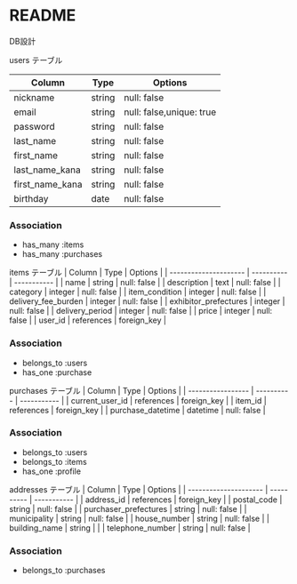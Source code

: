 # README
DB設計

users テーブル

| Column          | Type     | Options     |
| --------------- | -------- | ----------- |
| nickname        | string   | null: false |
| email           | string   | null: false,unique: true |
| password        | string   | null: false |
| last_name       | string   | null: false |
| first_name      | string   | null: false |
| last_name_kana  | string   | null: false |
| first_name_kana | string   | null: false |
| birthday        | date     | null: false |

### Association
- has_many :items
- has_many :purchases

items テーブル
| Column                | Type       | Options     |
| --------------------- | ---------- | ----------- |
| name                  | string     | null: false |
| description           | text       | null: false |
| category              | integer    | null: false |
| item_condition        | integer    | null: false |
| delivery_fee_burden   | integer    | null: false |
| exhibitor_prefectures | integer    | null: false |
| delivery_period       | integer    | null: false |
| price                 | integer    | null: false |
| user_id               | references | foreign_key |

### Association
- belongs_to :users
- has_one :purchase

purchases テーブル
| Column            | Type       | Options     |
| ----------------- | ---------- | ----------- |
| current_user_id   | references | foreign_key |
| item_id           | references | foreign_key |
| purchase_datetime | datetime   | null: false |

### Association
- belongs_to :users
- belongs_to :items
- has_one :profile

addresses テーブル
| Column                | Type       | Options     |
| --------------------- | ---------- | ----------- |
| address_id            | references | foreign_key |
| postal_code           | string     | null: false |
| purchaser_prefectures | string     | null: false |
| municipality          | string     | null: false |
| house_number          | string     | null: false |
| building_name         | string     |             |
| telephone_number      | string     | null: false |

### Association
- belongs_to :purchases